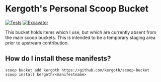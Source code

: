# Kergoth's Personal Scoop Bucket

[![Tests](https://github.com/kergoth/scoop-bucket/actions/workflows/ci.yml/badge.svg)](https://github.com/kergoth/scoop-bucket/actions/workflows/ci.yml) [![Excavator](https://github.com/kergoth/scoop-bucket/actions/workflows/excavator.yml/badge.svg)](https://github.com/kergoth/scoop-bucket/actions/workflows/excavator.yml)

This bucket holds items which I use, but which are currently absent from the main scoop buckets. This is intended to be a temporary staging area prior to upstream contribution.

## How do I install these manifests?

```pwsh
scoop bucket add kergoth https://github.com/kergoth/scoop-bucket
scoop install kergoth/<manifestname>
```
